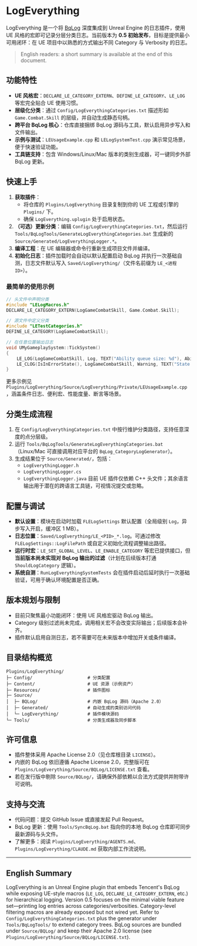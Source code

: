 ﻿# LogEverything

LogEverything 是一个将 [BqLog](https://github.com/Tencent/BqLog) 深度集成到 Unreal Engine 的日志插件，使用 UE 风格的宏即可记录分层分类日志。当前版本为 **0.5 初始发布**，目标是提供最小可用闭环：在 UE 项目中以熟悉的方式输出不同 Category 与 Verbosity 的日志。

> English readers: a short summary is available at the end of this document.

## 功能特性
- **UE 风格宏**：`DECLARE_LE_CATEGORY_EXTERN`、`DEFINE_LE_CATEGORY`、`LE_LOG` 等宏完全贴合 UE 使用习惯。
- **层级化分类**：通过 `Config/LogEverythingCategories.txt` 描述形如 `Game.Combat.Skill` 的层级，并自动生成静态句柄。
- **跨平台 BqLog 核心**：仓库直接捆绑 BqLog 源码与工具，默认启用异步写入和文件输出。
- **示例与测试**：`LEUsageExample.cpp` 和 `LELogSystemTest.cpp` 演示常见场景，便于快速验证功能。
- **工具链支持**：包含 Windows/Linux/Mac 版本的类别生成器，可一键同步外部 BqLog 更新。

## 快速上手
1. **获取插件**：
   - 将仓库的 `Plugins/LogEverything` 目录复制到你的 UE 工程或引擎的 `Plugins/` 下。
   - 确保 `LogEverything.uplugin` 处于启用状态。
2. **（可选）更新分类**：编辑 `Config/LogEverythingCategories.txt`，然后运行 `Tools/BqLogTools/GenerateLogEverythingCategories.bat` 生成新的 `Source/Generated/LogEverythingLogger.*`。
3. **编译工程**：在 UE 编辑器或命令行重新生成项目文件并编译。
4. **初始化日志**：插件加载时会自动以默认配置启动 BqLog 并执行一次基础自测，日志文件默认写入 `Saved/LogEverything/`（文件名前缀为 `LE_<进程ID>`）。

### 最简单的使用示例
```cpp
// 头文件中声明分类
#include "LELogMacros.h"
DECLARE_LE_CATEGORY_EXTERN(LogGameCombatSkill, Game.Combat.Skill);

// 源文件中定义分类
#include "LETestCategories.h"
DEFINE_LE_CATEGORY(LogGameCombatSkill);

// 在任意位置输出日志
void UMyGameplaySystem::TickSystem()
{
    LE_LOG(LogGameCombatSkill, Log, TEXT("Ability queue size: %d"), AbilityQueue.Num());
    LE_CLOG(IsInErrorState(), LogGameCombatSkill, Warning, TEXT("State machine invalid"));
}
```

更多示例见 `Plugins/LogEverything/Source/LogEverything/Private/LEUsageExample.cpp`，涵盖条件日志、便利宏、性能度量、断言等场景。

## 分类生成流程
1. 在 `Config/LogEverythingCategories.txt` 中按行维护分类路径，支持任意深度的点分层级。
2. 运行 `Tools/BqLogTools/GenerateLogEverythingCategories.bat`（Linux/Mac 可直接调用对应平台的 `BqLog_CategoryLogGenerator`）。
3. 生成结果位于 `Source/Generated/`，包括：
   - `LogEverythingLogger.h`
   - `LogEverythingLogger.cs`
   - `LogEverythingLogger.java`
   目前 UE 插件仅依赖 C++ 头文件；其余语言输出用于潜在的跨语言工具链，可视情况提交或忽略。

## 配置与调试
- **默认设置**：模块在启动时加载 `FLELogSettings` 默认配置（全局级别 `Log`，异步写入开启，缓冲区 1 MB）。
- **日志位置**：`Saved/LogEverything/LE_<PID>_*.log`。可通过修改 `FLELogSettings::LogFilePath` 或自定义初始化流程调整输出路径。
- **运行时宏**：`LE_SET_GLOBAL_LEVEL`、`LE_ENABLE_CATEGORY` 等宏已提供接口，但 **当前版本尚未实现对 BqLog 输出的过滤**（计划在后续版本打通 `ShouldLogCategory` 逻辑）。
- **系统自测**：`RunLogEverythingSystemTests` 会在插件启动后延时执行一次基础验证，可用于确认环境配置是否正确。

## 版本规划与限制
- 目前只聚焦最小功能闭环：使用 UE 风格宏驱动 BqLog 输出。
- Category 级别过滤尚未完成，调用相关宏不会改变实际输出；后续版本会补齐。
- 插件默认启用自测日志，若不需要可在未来版本中增加开关或条件编译。

## 目录结构概览
```text
Plugins/LogEverything/
├─ Config/                     # 分类配置
├─ Content/                    # UE 资源（示例资产）
├─ Resources/                  # 插件图标
├─ Source/
│  ├─ BQLog/                   # 内嵌 BqLog 源码（Apache 2.0）
│  ├─ Generated/               # 自动生成的类别访问代码
│  └─ LogEverything/           # 插件模块源码
└─ Tools/                      # 分类生成器及同步脚本
```

## 许可信息
- 插件整体采用 Apache License 2.0（见仓库根目录 `LICENSE`）。
- 内嵌的 BqLog 依旧遵循 Apache License 2.0，完整版可在 `Plugins/LogEverything/Source/BQLog/LICENSE.txt` 查看。
- 若在发行版中剔除 `Source/BQLog/`，请确保外部依赖以合法方式提供并附带许可说明。

## 支持与交流
- 代码问题：提交 GitHub Issue 或直接发起 Pull Request。
- BqLog 更新：使用 `Tools/SyncBqLog.bat` 指向你的本地 BqLog 仓库即可同步最新源码与头文件。
- 了解更多：阅读 `Plugins/LogEverything/AGENTS.md`、`Plugins/LogEverything/CLAUDE.md` 获取内部工作流说明。

---

## English Summary
LogEverything is an Unreal Engine plugin that embeds Tencent's BqLog while exposing UE-style macros (`LE_LOG`, `DECLARE_LE_CATEGORY_EXTERN`, etc.) for hierarchical logging. Version 0.5 focuses on the minimal viable feature set—printing log entries across categories/verbosities. Category-level filtering macros are already exposed but not wired yet. Refer to `Config/LogEverythingCategories.txt` plus the generator under `Tools/BqLogTools/` to extend category trees. BqLog sources are bundled under `Source/BQLog/` and keep their Apache 2.0 license (see `Plugins/LogEverything/Source/BQLog/LICENSE.txt`).
